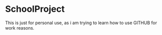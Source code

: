 # SchoolProject
This is just for personal use, as i am trying to learn how to use GITHUB for work reasons.
